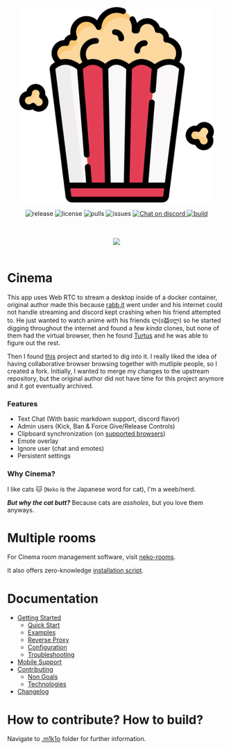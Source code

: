 <div align="center">
  <a href="https://github.com/m1k1o/neko" title="Neko's Github repository.">
    <img src="https://raw.githubusercontent.com/rocketprogrammer/cinema/master/docs/_media/icon.png" width="450" height="auto"/>
  </a>
  <p align="center">
    <img src="https://img.shields.io/github/v/release/m1k1o/neko" alt="release">
    <img src="https://img.shields.io/github/license/m1k1o/neko" alt="license">
    <img src="https://img.shields.io/docker/pulls/m1k1o/neko" alt="pulls">
    <img src="https://img.shields.io/github/issues/m1k1o/neko" alt="issues">
    <a href="https://discord.gg/3U6hWpC">
      <img src="https://discordapp.com/api/guilds/665851821906067466/widget.png" alt="Chat on discord">
    </a>
    <a href="https://github.com/m1k1o/neko/actions">
      <img src="https://github.com/m1k1o/neko/actions/workflows/build.yml/badge.svg" alt="build">
    </a>
  </p>
  <br/>
  <br/>
  <img src="https://i.imgur.com/ZSzbQr7.gif" width="650" height="auto"/>
  <br/>
  <br/>
</div>

# Cinema

This app uses Web RTC to stream a desktop inside of a docker container, original author made this because [rabb.it](https://en.wikipedia.org/wiki/Rabb.it) went under and his internet could not handle streaming and discord kept crashing when his friend attempted to. He just wanted to watch anime with his friends ლ(ಠ益ಠლ) so he started digging throughout the internet and found a few *kinda* clones, but none of them had the virtual browser, then he found [Turtus](https://github.com/Khauri/Turtus) and he was able to figure out the rest.

Then I found [this](https://github.com/nurdism/neko) project and started to dig into it. I really liked the idea of having collaborative browser browsing together with mutliple people, so I created a fork. Initially, I wanted to merge my changes to the upstream repository, but the original author did not have time for this project anymore and it got eventually archived.

### Features

  * Text Chat (With basic markdown support, discord flavor)
  * Admin users (Kick, Ban & Force Give/Release Controls)
  * Clipboard synchronization (on [supported browsers](https://developer.mozilla.org/en-US/docs/Web/API/Clipboard/readText))
  * Emote overlay
  * Ignore user (chat and emotes)
  * Persistent settings

### Why Cinema?

I like cats 🐱 (`Neko` is the Japanese word for cat), I'm a weeb/nerd.

***But why the cat butt?*** Because cats are *assholes*, but you love them anyways.

# Multiple rooms

For Cinema room management software, visit [neko-rooms](https://github.com/m1k1o/neko-rooms).

It also offers zero-knowledge [installation script](https://github.com/m1k1o/neko-rooms/#zero-knowledge-installation).

# Documentation

* [Getting Started](https://neko.m1k1o.net/#/getting-started/)
  * [Quick Start](https://neko.m1k1o.net/#/getting-started/quick-start)
  * [Examples](https://neko.m1k1o.net/#/getting-started/examples)
  * [Reverse Proxy](https://neko.m1k1o.net/#/getting-started/reverse-proxy)
  * [Configuration](https://neko.m1k1o.net/#/getting-started/configuration)
  * [Troubleshooting](https://neko.m1k1o.net/#/getting-started/troubleshooting)
* [Mobile Support](https://neko.m1k1o.net/#/mobile-support)
* [Contributing](https://neko.m1k1o.net/#/contributing)
  * [Non Goals](https://neko.m1k1o.net/#/non-goals)
  * [Technologies](https://neko.m1k1o.net/#/technologies)
* [Changelog](https://neko.m1k1o.net/#/changelog)

# How to contribute? How to build?

Navigate to [.m1k1o](.m1k1o) folder for further information.
